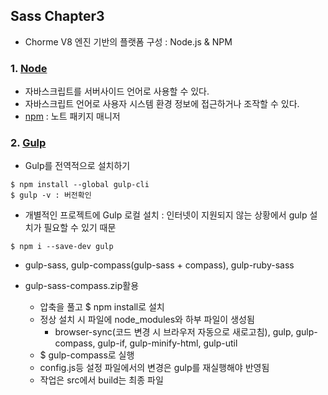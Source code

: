 ## Sass Chapter3

- Chorme V8 엔진 기반의 플랫폼 구성 : Node.js & NPM 

### 1. [Node](https://nodejs.org/ko/)
 - 자바스크립트를 서버사이드 언어로 사용할 수 있다.
 - 자바스크립트 언어로 사용자 시스템 환경 정보에 접근하거나 조작할 수 있다.
 - [npm](https://www.npmjs.com/) : 노트 패키지 매니저

### 2. [Gulp](http://gulpjs.com/)
 - Gulp를 전역적으로 설치하기
```
$ npm install --global gulp-cli
$ gulp -v : 버전확인
```

 - 개별적인 프로젝트에 Gulp 로컬 설치 
 	: 인터넷이 지원되지 않는 상황에서 gulp 설치가 필요할 수 있기 때문
```
$ npm i --save-dev gulp
``` 

 - gulp-sass, gulp-compass(gulp-sass + compass), gulp-ruby-sass

 - gulp-sass-compass.zip활용
	* 압축을 풀고 $ npm install로 설치
 	* 정상 설치 시 파일에 node_modules와 하부 파일이 생성됨
 		- browser-sync(코드 변경 시 브라우저 자동으로 새로고침), gulp, gulp-compass, gulp-if, gulp-minify-html, gulp-util
 	* $ gulp-compass로 실행
 	* config.js등 설정 파일에서의 변경은 gulp를 재실행해야 반영됨
 	* 작업은 src에서 build는 최종 파일